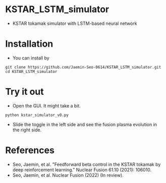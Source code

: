 # KSTAR_LSTM_simulator
- KSTAR tokamak simulator with LSTM-based neural network

# Installation
- You can install by
```
git clone https://github.com/Jaemin-Seo-0614/KSTAR_LSTM_simulator.git
cd KSTAR_LSTM_simulator
```

# Try it out
- Open the GUI. It might take a bit.
```
python kstar_simulator_v0.py
```
- Slide the toggle in the left side and see the fusion plasma evolution in the right side.

# References
- Seo, Jaemin, et al. "Feedforward beta control in the KSTAR tokamak by deep reinforcement learning." Nuclear Fusion 61.10 (2021): 106010.
- Seo, Jaemin, et al. Nuclear Fusion (2022) (In review).
